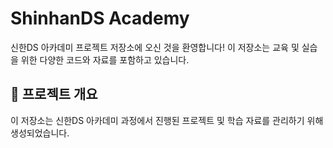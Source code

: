 # ShinhanDS Academy

신한DS 아카데미 프로젝트 저장소에 오신 것을 환영합니다! 이 저장소는 교육 및 실습을 위한 다양한 코드와 자료를 포함하고 있습니다.

## 📌 프로젝트 개요
이 저장소는 신한DS 아카데미 과정에서 진행된 프로젝트 및 학습 자료를 관리하기 위해 생성되었습니다.
